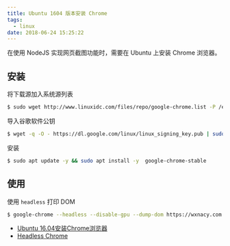 ```yaml
---
title: Ubuntu 1604 版本安装 Chrome
tags:
  - linux
date: 2018-06-24 15:25:22
---
```



在使用 NodeJS 实现网页截图功能时，需要在 Ubuntu 上安装 Chrome 浏览器。
<!-- more --><!-- toc -->

## 安装

将下载源加入系统源列表

```bash
$ sudo wget http://www.linuxidc.com/files/repo/google-chrome.list -P /etc/apt/sources.list.d/
```

导入谷歌软件公钥

```bash
$ wget -q -O - https://dl.google.com/linux/linux_signing_key.pub | sudo apt-key add -
```

安装

```bash
$ sudo apt update -y && sudo apt install -y  google-chrome-stable
```

## 使用

使用 `headless` 打印 DOM

```bash
$ google-chrome --headless --disable-gpu --dump-dom https://wxnacy.com
```

- [Ubuntu 16.04安装Chrome浏览器](https://blog.csdn.net/qq_30164225/article/details/54632634)
- [Headless Chrome](https://wxnacy.com/2018/02/12/headless-chrome/)
